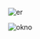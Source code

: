 ![er](https://github.com/user-attachments/assets/fd1c63fb-42b6-4b70-9093-9d4a67a87d9e)

![okno](https://github.com/user-attachments/assets/631fbf14-e8cf-4efe-869a-167783986fc5)
